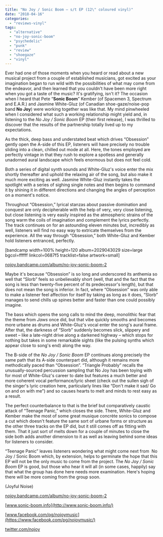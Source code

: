 ```yaml
---
title: "No Joy / Sonic Boom – s/t EP (12\" coloured vinyl)"
date: "2018-04-16"
categories: 
  - "reviews-vinyl"
tags: 
  - "alternative"
  - "no-joy-sonic-boom"
  - "psychedelic"
  - "punk"
  - "review"
  - "shoegaze"
  - "vinyl"
---
```


Ever had one of those moments when you heard or read about a new musical project from a couple of established musicians, got excited as your imagination began to run wild with the possibilities of what may come from the endeavor, and then learned that you couldn't have been more right when you got a taste of the music? It's gratifying, isn't it? The occasion when I heard that Pete “**Sonic Boom**” Kember (of Spacemen 3, Spectrum and E.A.R.) and Jasmine White-Gluz (of Canadian shoe-gaze/noise-pop band **No Joy**) were working together was like that. My mind pinwheeled when I considered what such a working relationship might yield and, in listening to the _No Joy / Sonic Boom_ EP (their first release), I was thrilled to discover that the results of the partnership totally lived up to my expectations.

As the thick, deep bass and understated beat which drives “Obsession” gently open the A-side of this EP, listeners will have precisely no trouble sliding into a clean, chilled out mode at all. Here, the tones employed are perfectly vintage in that they rush to explore a spotless and generally unadorned aural landscape which feels enormous but does not feel cold.

Both a series of digital synth sounds and White-Gluz's voice enter the mix shortly thereafter and uphold the relaxing air of the song, but also make it much more exciting as well. Jasmine White-Gluz instantly takes the spotlight with a series of sighing single notes and then begins to command it by shining it in different directions and changing the angles of perception on a moment's notice.

Throughout “Obsession,” lyrical stanzas about passive domination and conquest are only decipherable with the help of very, very close listening, but close listening is very easily inspired as the atmospheric strains of the song warm the coils of imagination and complement the lyrics perfectly. The track continues on for an astounding eleven minutes but, incredibly as well, listeners will find no easy way to extricate themselves from the experience. All the way through “Obsession,” both White-Gluz and Kember hold listeners entranced, perfectly.

\[bandcamp width=100% height=120 album=2029043029 size=large bgcol=ffffff linkcol=0687f5 tracklist=false artwork=small\]

[nojoy.bandcamp.com/album/no-joy-sonic-boom-2](https://nojoy.bandcamp.com/album/no-joy-sonic-boom-2)

Maybe it's because “Obsession” is so long and underscored its anthemia so well that “Slorb” feels so unbelievably short (well, that and the fact that the song is less than twenty-five percent of its predecessor's length), but that does not mean the song is inferior. In fact, where “Obsession” was only able to make a listener feel affection for itself by taking as long as it does, “Slorb” manages to send chills up spines better and faster than one could possibly imagine.

The bass which opens the song calls to mind the deep, monolithic fear that the theme from _Jaws_ once did, but that vibe quickly smooths and becomes more urbane as drums and White-Gluz's vocal enter the song's aural frame. After that, the darkness of “Slorb” suddenly becomes slick, slippery and sweet – like a late-night drive along a darkened highway – which stops for nothing but takes in some remarkable sights (like the pulsing synths which appear close to song's end) along the way.

The B-side of the _No Joy / Sonic Boom_ EP continues along precisely the same path that its A-side counterpart did, although it remains more methodically paced than “Obsession”. “Triangle Probably” recalls the unusually-sourced percussion sampling that No Joy has been toying with for most of White-Gluz's career to date but features a much better and more coherent vocal performance/lyric sheet (check out the sullen sigh of the singer's lyric creation here, particularly lines like “Don't make it sad/ Go on and on with me”) and so causes hearts to melt and minds to rest easy as a result.

The perfect counterbalance to that is the brief but comparatively caustic attack of “Teenage Panic,” which closes the side. There, White-Gluz and Kember make the most of some great musique concrète sonics to compose a cut which doesn't feature the same sort of urbane forms or structure as the other three tracks on the EP did, but it still comes off as fitting with them. That it just sort of melts down for a couple of minutes to close the side both adds another dimension to it as well as leaving behind some ideas for listeners to consider.

“Teenage Panic” leaves listeners wondering what might come next from  No Joy / Sonic Boom which, by extension, helps to germinate the hope that this EP will not be the only music to come from the project. The _No Joy / Sonic Boom_ EP is good, but those who hear it will all (in some cases, happily) say that what the group has done here needs more examination. Here's hoping there will be more coming from the group soon.

(Joyful Noise)

[nojoy.bandcamp.com/album/no-joy-sonic-boom-2](https://nojoy.bandcamp.com/album/no-joy-sonic-boom-2)

[www.sonic-boom.info](http://www.sonic-boom.info/)

[www.facebook.com/pg/nojoymusic](https://www.facebook.com/pg/nojoymusic/)

[twitter.com/nojoy](https://twitter.com/nojoy?lang=en)
